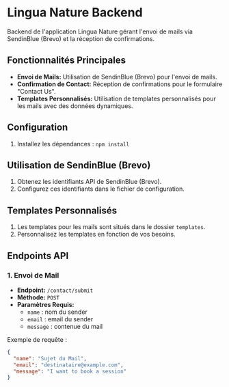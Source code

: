 # Lingua Nature Backend

Backend de l'application Lingua Nature gérant l'envoi de mails via SendinBlue (Brevo) et la réception de confirmations.

## Fonctionnalités Principales

- **Envoi de Mails:** Utilisation de SendinBlue (Brevo) pour l'envoi de mails.
- **Confirmation de Contact:** Réception de confirmations pour le formulaire "Contact Us".
- **Templates Personnalisés:** Utilisation de templates personnalisés pour les mails avec des données dynamiques.

## Configuration

1. Installez les dépendances : `npm install`

## Utilisation de SendinBlue (Brevo)

1. Obtenez les identifiants API de SendinBlue (Brevo).
2. Configurez ces identifiants dans le fichier de configuration.

## Templates Personnalisés

1. Les templates pour les mails sont situés dans le dossier `templates`.
2. Personnalisez les templates en fonction de vos besoins.

## Endpoints API

### 1. Envoi de Mail

- **Endpoint:** `/contact/submit`
- **Méthode:** `POST`
- **Paramètres Requis:**
  - `name` : nom du sender
  - `email` : email du sender
  - `message` : contenue du mail 

Exemple de requête :
```json
{
  "name": "Sujet du Mail",
  "email": "destinataire@example.com",
  "message": "I want to book a session"
}
